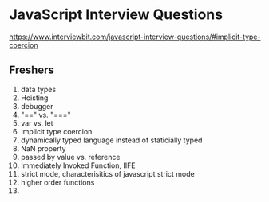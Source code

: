 # JavaScript Interview Questions
https://www.interviewbit.com/javascript-interview-questions/#implicit-type-coercion

## Freshers
1. data types
2. Hoisting
3. debugger
4. "==" vs. "==="
5. var vs. let
6. Implicit type coercion
7. dynamically typed language instead of staticially typed
8. NaN property
9. passed by value vs. reference
10. Immediately Invoked Function, IIFE
11. strict mode, characterisitics of javascript strict mode
12. higher order functions
13. 
